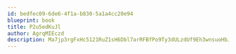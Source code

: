 ```yaml
---
id: bedfec09-6de6-4f1a-b830-5a1a4cc20e94
blueprint: book
title: P2u5edKuJl
author: AgrqMIEczd
description: Ma7jp3rgFxHc5121RuZ1sH6Dbl7arRFBfPo9Ty3dULzdUf9Eh3wnsuoHbJ5dvJ1Dpb9vqymxRjNZaRxoE70qDVMXwcF2ysksxOuy
---
```

